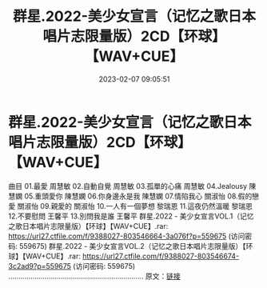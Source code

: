 ﻿---
title: 群星.2022-美少女宣言（记忆之歌日本唱片志限量版）2CD【环球】【WAV+CUE】
date: 2023-02-07 09:05:51
categories: WAV车载音乐、镜像
tags: 华语中文
---
# 群星.2022-美少女宣言（记忆之歌日本唱片志限量版）2CD【环球】【WAV+CUE】

曲目
01.最愛 周慧敏
02.自動自覺 周慧敏
03.孤單的心痛 周慧敏
04.Jealousy 陳慧嫻
05.重頭愛你 陳慧嫻
06.你身邊永是我 陳慧嫻
07.情陷我心 關淑怡
08.假的戀愛 關淑怡
09.親愛的 關淑怡
10.一人有一個夢想 黎瑞恩
11.這夜仍然溫暖 黎瑞恩
12.不要慰問 王馨平
13.別問我是誰 王馨平
群星.2022 - 美少女宣言VOL.1（记忆之歌日本唱片志限量版）【环球】【WAV+CUE】.rar: https://url27.ctfile.com/f/9388027-803546664-3a076f?p=559675
(访问密码: 559675)
群星.2022 - 美少女宣言VOL.2（记忆之歌日本唱片志限量版）【环球】【WAV+CUE】.rar: https://url27.ctfile.com/f/9388027-803546674-3c2ad9?p=559675
(访问密码: 559675)
...................................................................
原文：[链接](https://blog.sina.com.cn/s/blog_1647c7e76010310re.html)